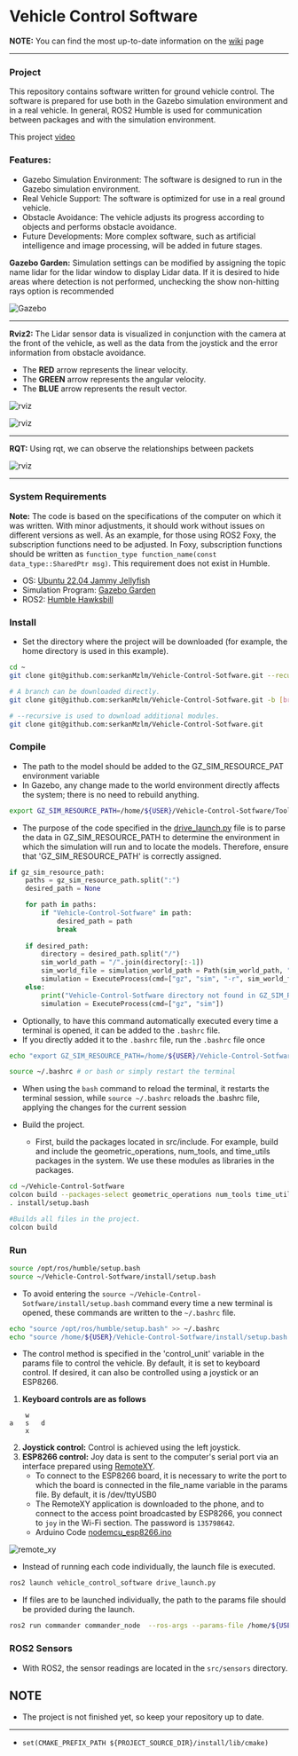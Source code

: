# Vehicle Control Software

**NOTE:** You can find the most up-to-date information on the [wiki](https://github.com/serkanMzlm/Vehicle-Control-Sotfware/wiki) page

---

### Project

This repository contains software written for ground vehicle control. The software is prepared for use both in the Gazebo simulation environment and in a real vehicle. In general, ROS2 Humble is used for communication between packages and with the simulation environment.

This project [video](https://github.com/serkanMzlm/Vehicle-Control-Sotfware/tree/main/Documentation/video)

### Features:
- Gazebo Simulation Environment: The software is designed to run in the Gazebo simulation environment.
- Real Vehicle Support: The software is optimized for use in a real ground vehicle.
- Obstacle Avoidance: The vehicle adjusts its progress according to objects and performs obstacle avoidance.
- Future Developments: More complex software, such as artificial intelligence and image processing, will be added in future stages.


**Gazebo Garden:** Simulation settings can be modified by assigning the topic name lidar for the lidar window to display Lidar data. If it is desired to hide areas where detection is not performed, unchecking the show non-hitting rays option is recommended

![Gazebo](./Documentation/images/gz_sim.png)

---

**Rviz2:** The Lidar sensor data is visualized in conjunction with the camera at the front of the vehicle, as well as the data from the joystick and the error information from obstacle avoidance.

- The **RED** arrow represents the linear velocity.
- The **GREEN** arrow represents the angular velocity.
- The **BLUE** arrow represents the result vector.

![rviz](./Documentation/images/rviz2.png)

![rviz](./Documentation/images/rviz2_2.png)


---

**RQT:** Using rqt, we can observe the relationships between packets

![rviz](./Documentation/images/rosgraph.png)

---

### System Requirements
**Note:** The code is based on the specifications of the computer on which it was written. With minor adjustments, it should work without issues on different versions as well. As an example, for those using ROS2 Foxy, the subscription functions need to be adjusted. In Foxy, subscription functions should be written as `function_type function_name(const data_type::SharedPtr msg)`. This requirement does not exist in Humble.

- OS: [Ubuntu 22.04 Jammy Jellyfish](https://releases.ubuntu.com/jammy/)
- Simulation Program: [Gazebo Garden](https://gazebosim.org/docs/garden/getstarted)
- ROS2: [Humble Hawksbill](https://docs.ros.org/en/humble/index.html)

### Install
- Set the directory where the project will be downloaded (for example, the home directory is used in this example).

```bash
cd ~
git clone git@github.com:serkanMzlm/Vehicle-Control-Sotfware.git --recursive

# A branch can be downloaded directly.
git clone git@github.com:serkanMzlm/Vehicle-Control-Sotfware.git -b [branch_name]

# --recursive is used to download additional modules.
git clone git@github.com:serkanMzlm/Vehicle-Control-Sotfware.git
```

### Compile
- The path to the model should be added to the GZ_SIM_RESOURCE_PAT environment variable
- In Gazebo, any change made to the world environment directly affects the system; there is no need to rebuild anything.
```bash
export GZ_SIM_RESOURCE_PATH=/home/${USER}/Vehicle-Control-Sotfware/Tools/simulation/models"
```
- The purpose of the code specified in the [drive_launch.py](https://github.com/serkanMzlm/Vehicle-Control-Sotfware/blob/main/src/modules/vehicle_control_software/launch/drive_launch.py#L16) file is to parse the data in GZ_SIM_RESOURCE_PATH to determine the environment in which the simulation will run and to locate the models. Therefore, ensure that 'GZ_SIM_RESOURCE_PATH' is correctly assigned.

```python
if gz_sim_resource_path:
    paths = gz_sim_resource_path.split(":")
    desired_path = None

    for path in paths:
        if "Vehicle-Control-Sotfware" in path:
            desired_path = path
            break
    
    if desired_path:
        directory = desired_path.split("/")
        sim_world_path = "/".join(directory[:-1])
        sim_world_file = simulation_world_path = Path(sim_world_path, "worlds", "land_vehicle.sdf")
        simulation = ExecuteProcess(cmd=["gz", "sim", "-r", sim_world_file])
    else:
        print("Vehicle-Control-Sotfware directory not found in GZ_SIM_RESOURCE_PATH.")
        simulation = ExecuteProcess(cmd=["gz", "sim"])
```

- Optionally, to have this command automatically executed every time a terminal is opened, it can be added to the `.bashrc` file.
- If you directly added it to the `.bashrc` file, run the `.bashrc` file once

```bash
echo "export GZ_SIM_RESOURCE_PATH=/home/${USER}/Vehicle-Control-Sotfware/Tools/simulation/models" >> ~/.bashrc 

source ~/.bashrc # or bash or simply restart the terminal
```
- When using the `bash` command to reload the terminal, it restarts the terminal session, while `source ~/.bashrc` reloads the .bashrc file, applying the changes for the current session

- Build the project.
    - First, build the packages located in src/include. For example, build and include the geometric_operations, num_tools, and time_utils packages in the system. We use these modules as libraries in the packages.
    
```bash
cd ~/Vehicle-Control-Sotfware
colcon build --packages-select geometric_operations num_tools time_utils
. install/setup.bash
```
```bash
#Builds all files in the project.
colcon build  
```

### Run
```bash
source /opt/ros/humble/setup.bash
source ~/Vehicle-Control-Sotfware/install/setup.bash
```

- To avoid entering the `source ~/Vehicle-Control-Sotfware/install/setup.bash` command every time a new terminal is opened, these commands are written to the `~/.bashrc` file.
```bash
echo "source /opt/ros/humble/setup.bash" >> ~/.bashrc
echo "source /home/${USER}/Vehicle-Control-Sotfware/install/setup.bash >> ~/.bashrc
```

- The control method is specified in the 'control_unit' variable in the params file to control the vehicle. By default, it is set to keyboard control. If desired, it can also be controlled using a joystick or an ESP8266.

1. **Keyboard controls are as follows**
```
    w
a   s   d   
    x
```
2. **Joystick control:** Control is achieved using the left joystick.
3. **ESP8266 control:** Joy data is sent to the computer's serial port via an interface prepared using [RemoteXY](https://remotexy.com/en/). 
    - To connect to the ESP8266 board, it is necessary to write the port to which the board is connected in the file_name variable in the params file. By default, it is /dev/ttyUSB0
    - The RemoteXY application is downloaded to the phone, and to connect to the access point broadcasted by ESP8266, you connect to `joy` in the Wi-Fi section. The password is `135798642`.
    - Arduino Code [nodemcu_esp8266.ino](https://github.com/serkanMzlm/Vehicle-Control-Sotfware/blob/main/Tools/arduino/nodemcu_esp8266/nodemcu_esp8266.ino)

![remote_xy](./Documentation/images/remotexy.png)

- Instead of running each code individually, the launch file is executed.
```bash
ros2 launch vehicle_control_software drive_launch.py
```
- If files are to be launched individually, the path to the params file should be provided during the launch.
```bash
ros2 run commander commander_node  --ros-args --params-file /home/${USER}/Vehicle-Control-Sotfware/src/modules/vehicle_control_software/config/params.yml
```
### ROS2 Sensors
- With ROS2, the sensor readings are located in the `src/sensors` directory.

## NOTE
- The project is not finished yet, so keep your repository up to date.

---

- `set(CMAKE_PREFIX_PATH ${PROJECT_SOURCE_DIR}/install/lib/cmake)`

